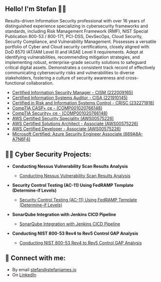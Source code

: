 ## Hello! I'm Stefan 👋🏼

Results-driven Information Security professional with over 16 years of distinguished experience specializing in cybersecurity frameworks and standards, including Risk Management Framework (RMF), NIST Special Publication 800-53 / 800-171, PCI-DSS, DevSecOps, Cloud Security, Security Compliance, and Vulnerability Management. Possesses a versatile portfolio of Cyber and Cloud security certifications, closely aligned with DoD 8570 IAT/IAM Level III and IASAE Level II requirements. Adept at identifying vulnerabilities, recommending mitigation strategies, and implementing robust, enterprise-grade security solutions to safeguard critical digital assets. Demonstrates a consistent track record of effectively communicating cybersecurity risks and vulnerabilities to diverse stakeholders, fostering a culture of security awareness and cross-functional collaboration.

- [ Certified Information Security Manager - CISM (222009165)](https://www.credly.com/badges/0322d0b0-ff54-4e87-9515-79ba04f8d932/public_url)
- [ Certified Information Systems Auditor - CISA (221910145)](https://www.credly.com/badges/106bebb4-57ce-4ba6-ad28-d18c8faaf5e0/public_url)
- [ Certified in Risk and Information Systems Control - CRISC (232271918)](https://www.credly.com/badges/ad2ab250-d8c0-49cd-a51c-5354316ab1c2/public_url)
- [ CompTIA CASP+ ce - (COMP001020766148)](https://www.credly.com/badges/21bc5095-21ec-4616-8edf-0ab624cc6ef0/public_url)
- [ CompTIA Security+ ce - (COMP001020766148)](https://www.credly.com/badges/81797799-3e3c-480d-b0c6-8bcc0fef0b34/public_url)
- [ AWS Certified Security Speciality (AWS00575226)](https://www.credly.com/badges/891ca4a5-cefa-42e7-a014-5dfc4e6a629b/public_url)
- [ AWS Certified Solutions Architect - Associate (AWS00575226)](https://www.youracclaim.com/earner/earned/badge/e8859516-4785-45ea-8e30-de2a789ed351)
- [ AWS Certified Developer - Associate (AWS00575226)](https://www.youracclaim.com/earner/earned/badge/cd669bc3-4f92-44bd-9d57-0fed17e80d43)
- [ Microsoft Certified: Azure Security Engineer Associate (669A8A-A7N6F4)](https://learn.microsoft.com/api/credentials/share/en-us/StefanJames-1950/542BAC940A105A04?sharingId=C9A42C554B9954F6)

<h2>👨‍💻 Cyber Security Projects:</h2>

- <b>Conducting Nessus Vulnerability Scan Results Analysis</b>
  - [Conducting Nessus Vulnerability Scan Results Analysis](https://github.com/stefanjames/vulnerability-scan-results-analysis)

- <b>Security Control Testing (AC-11) Using FedRAMP Template (Determine-if Levels)</b>
  - [Security Control Testing (AC-11) Using FedRAMP Template (Determine-if Levels)](https://github.com/stefanjames/security-control-testing)
 
- <b>SonarQube Integration with Jenkins CICD Pipeline</b>
  - [SonarQube Integration with Jenkins CICD Pipeline](https://github.com/stefanjames/sonarqube-integration)
 
- <b>Conducting NIST 800-53 Rev4 to Rev5 Control GAP Analysis</b>
  - [Conducting NIST 800-53 Rev4 to Rev5 Control GAP Analysis](https://github.com/stefanjames/security-control-gap-analysis)


<h2> 🤳 Connect with me:</h2>

- By email [stefan@stefanjames.io](mailto:stefan@stefanjames.io)
- On [LinkedIn](https://www.linkedin.com/in/stefan-james/)
